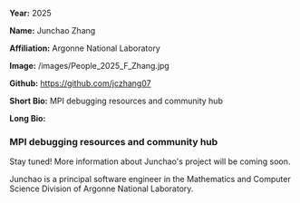 **Year:** 2025

**Name:** Junchao Zhang

**Affiliation:** Argonne National Laboratory

**Image:** /images/People_2025_F_Zhang.jpg

**Github:** https://github.com/jczhang07

**Short Bio:** MPI debugging resources and community hub

**Long Bio:**

### MPI debugging resources and community hub

Stay tuned! More information about Junchao's project will be coming soon.

Junchao is a principal software engineer in the Mathematics and Computer Science Division of Argonne National Laboratory.

<!-- ### Selected Resources -->

<!-- <a href="url" class="link-row">Text</a> -->
